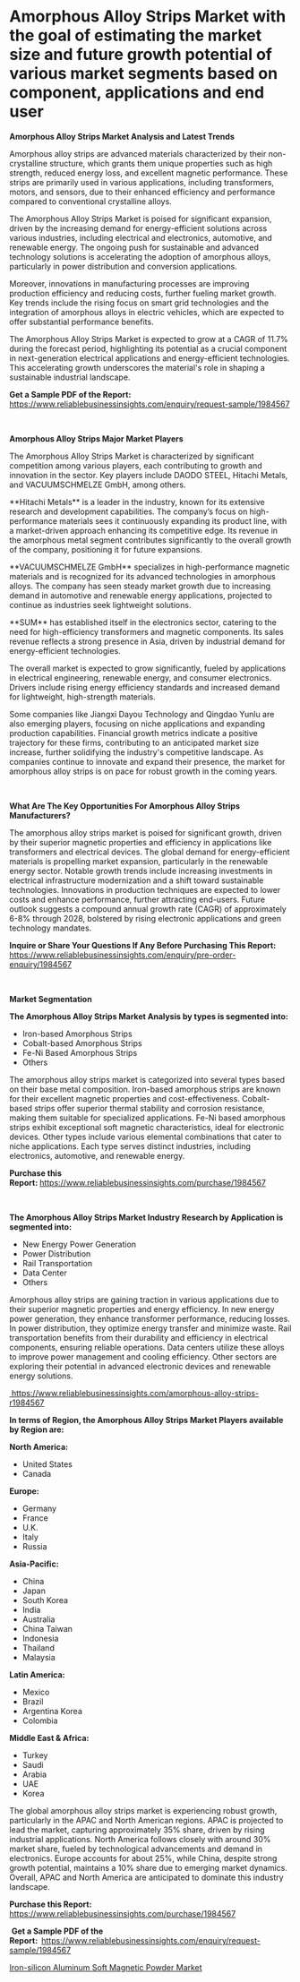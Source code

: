 <p><h1>Amorphous Alloy Strips Market with the goal of estimating the market size and future growth potential of various market segments based on component, applications and end user</h1></p><p><strong>Amorphous Alloy Strips Market Analysis and Latest Trends</strong></p>
<p><p>Amorphous alloy strips are advanced materials characterized by their non-crystalline structure, which grants them unique properties such as high strength, reduced energy loss, and excellent magnetic performance. These strips are primarily used in various applications, including transformers, motors, and sensors, due to their enhanced efficiency and performance compared to conventional crystalline alloys.</p><p>The Amorphous Alloy Strips Market is poised for significant expansion, driven by the increasing demand for energy-efficient solutions across various industries, including electrical and electronics, automotive, and renewable energy. The ongoing push for sustainable and advanced technology solutions is accelerating the adoption of amorphous alloys, particularly in power distribution and conversion applications.</p><p>Moreover, innovations in manufacturing processes are improving production efficiency and reducing costs, further fueling market growth. Key trends include the rising focus on smart grid technologies and the integration of amorphous alloys in electric vehicles, which are expected to offer substantial performance benefits.</p><p>The Amorphous Alloy Strips Market is expected to grow at a CAGR of 11.7% during the forecast period, highlighting its potential as a crucial component in next-generation electrical applications and energy-efficient technologies. This accelerating growth underscores the material's role in shaping a sustainable industrial landscape.</p></p>
<p><strong>Get a Sample PDF of the Report:&nbsp;</strong> <a href="https://www.reliablebusinessinsights.com/enquiry/request-sample/1984567?utm_campaign=39&utm_medium=2&utm_source=Github&utm_content=ia&utm_term=05022025&utm_id=amorphous-alloy-strips">https://www.reliablebusinessinsights.com/enquiry/request-sample/1984567</a></p>
<p>&nbsp;</p>
<p><strong>Amorphous Alloy Strips Major Market Players</strong></p>
<p><p>The Amorphous Alloy Strips Market is characterized by significant competition among various players, each contributing to growth and innovation in the sector. Key players include DAODO STEEL, Hitachi Metals, and VACUUMSCHMELZE GmbH, among others.</p><p>**Hitachi Metals** is a leader in the industry, known for its extensive research and development capabilities. The company’s focus on high-performance materials sees it continuously expanding its product line, with a market-driven approach enhancing its competitive edge. Its revenue in the amorphous metal segment contributes significantly to the overall growth of the company, positioning it for future expansions.</p><p>**VACUUMSCHMELZE GmbH** specializes in high-performance magnetic materials and is recognized for its advanced technologies in amorphous alloys. The company has seen steady market growth due to increasing demand in automotive and renewable energy applications, projected to continue as industries seek lightweight solutions.</p><p>**SUM** has established itself in the electronics sector, catering to the need for high-efficiency transformers and magnetic components. Its sales revenue reflects a strong presence in Asia, driven by industrial demand for energy-efficient technologies.</p><p>The overall market is expected to grow significantly, fueled by applications in electrical engineering, renewable energy, and consumer electronics. Drivers include rising energy efficiency standards and increased demand for lightweight, high-strength materials.</p><p>Some companies like Jiangxi Dayou Technology and Qingdao Yunlu are also emerging players, focusing on niche applications and expanding production capabilities. Financial growth metrics indicate a positive trajectory for these firms, contributing to an anticipated market size increase, further solidifying the industry's competitive landscape. As companies continue to innovate and expand their presence, the market for amorphous alloy strips is on pace for robust growth in the coming years.</p></p>
<p>&nbsp;</p>
<p><strong>What Are The Key Opportunities For Amorphous Alloy Strips Manufacturers?</strong></p>
<p><p>The amorphous alloy strips market is poised for significant growth, driven by their superior magnetic properties and efficiency in applications like transformers and electrical devices. The global demand for energy-efficient materials is propelling market expansion, particularly in the renewable energy sector. Notable growth trends include increasing investments in electrical infrastructure modernization and a shift toward sustainable technologies. Innovations in production techniques are expected to lower costs and enhance performance, further attracting end-users. Future outlook suggests a compound annual growth rate (CAGR) of approximately 6-8% through 2028, bolstered by rising electronic applications and green technology mandates.</p></p>
<p><strong>Inquire or Share Your Questions If Any Before Purchasing This Report:</strong> <a href="https://www.reliablebusinessinsights.com/enquiry/pre-order-enquiry/1984567?utm_campaign=39&utm_medium=2&utm_source=Github&utm_content=ia&utm_term=05022025&utm_id=amorphous-alloy-strips">https://www.reliablebusinessinsights.com/enquiry/pre-order-enquiry/1984567</a></p>
<p>&nbsp;</p>
<p><strong>Market Segmentation</strong></p>
<p><strong>The Amorphous Alloy Strips Market Analysis by types is segmented into:</strong></p>
<p><ul><li>Iron-based Amorphous Strips</li><li>Cobalt-based Amorphous Strips</li><li>Fe-Ni Based Amorphous Strips</li><li>Others</li></ul></p>
<p><p>The amorphous alloy strips market is categorized into several types based on their base metal composition. Iron-based amorphous strips are known for their excellent magnetic properties and cost-effectiveness. Cobalt-based strips offer superior thermal stability and corrosion resistance, making them suitable for specialized applications. Fe-Ni based amorphous strips exhibit exceptional soft magnetic characteristics, ideal for electronic devices. Other types include various elemental combinations that cater to niche applications. Each type serves distinct industries, including electronics, automotive, and renewable energy.</p></p>
<p><strong>Purchase this Report:&nbsp;</strong><a href="https://www.reliablebusinessinsights.com/purchase/1984567?utm_campaign=39&utm_medium=2&utm_source=Github&utm_content=ia&utm_term=05022025&utm_id=amorphous-alloy-strips">https://www.reliablebusinessinsights.com/purchase/1984567</a></p>
<p>&nbsp;</p>
<p><strong>The Amorphous Alloy Strips Market Industry Research by Application is segmented into:</strong></p>
<p><ul><li>New Energy Power Generation</li><li>Power Distribution</li><li>Rail Transportation</li><li>Data Center</li><li>Others</li></ul></p>
<p><p>Amorphous alloy strips are gaining traction in various applications due to their superior magnetic properties and energy efficiency. In new energy power generation, they enhance transformer performance, reducing losses. In power distribution, they optimize energy transfer and minimize waste. Rail transportation benefits from their durability and efficiency in electrical components, ensuring reliable operations. Data centers utilize these alloys to improve power management and cooling efficiency. Other sectors are exploring their potential in advanced electronic devices and renewable energy solutions.</p></p>
<p><a href="https://www.reliablebusinessinsights.com/amorphous-alloy-strips-r1984567?utm_campaign=39&utm_medium=2&utm_source=Github&utm_content=ia&utm_term=05022025&utm_id=amorphous-alloy-strips">&nbsp;https://www.reliablebusinessinsights.com/amorphous-alloy-strips-r1984567</a></p>
<p><strong>In terms of Region, the Amorphous Alloy Strips Market Players available by Region are:</strong></p>
<p>
    <p> <strong> North America: </strong>
        <ul>
            <li>United States</li>
            <li>Canada</li>
        </ul>
        </p> 
    <p> <strong> Europe: </strong>
        <ul>
            <li>Germany</li>
            <li>France</li>
            <li>U.K.</li>
            <li>Italy</li>
            <li>Russia</li>
        </ul>
        </p> 
    <p> <strong> Asia-Pacific: </strong>
        <ul>
            <li>China</li>
            <li>Japan</li>
            <li>South Korea</li>
            <li>India</li>
            <li>Australia</li>
            <li>China Taiwan</li>
            <li>Indonesia</li>
            <li>Thailand</li>
            <li>Malaysia</li>
        </ul>
        </p> 
    <p> <strong> Latin America: </strong>
        <ul>
            <li>Mexico</li>
            <li>Brazil</li>
            <li>Argentina Korea</li>
            <li>Colombia</li>
        </ul>
        </p> 
    <p> <strong> Middle East & Africa: </strong>
        <ul>
            <li>Turkey</li>
            <li>Saudi</li>
            <li>Arabia</li>
            <li>UAE</li>
            <li>Korea</li>
        </ul>
    </p>
    </p>
<p><p>The global amorphous alloy strips market is experiencing robust growth, particularly in the APAC and North American regions. APAC is projected to lead the market, capturing approximately 35% share, driven by rising industrial applications. North America follows closely with around 30% market share, fueled by technological advancements and demand in electronics. Europe accounts for about 25%, while China, despite strong growth potential, maintains a 10% share due to emerging market dynamics. Overall, APAC and North America are anticipated to dominate this industry landscape.</p></p>
<p><strong>Purchase this Report: </strong><a href="https://www.reliablebusinessinsights.com/purchase/1984567?utm_campaign=39&utm_medium=2&utm_source=Github&utm_content=ia&utm_term=05022025&utm_id=amorphous-alloy-strips">https://www.reliablebusinessinsights.com/purchase/1984567</a></p>
<p>&nbsp;<strong>Get a Sample PDF of the Report:&nbsp;&nbsp;</strong><a href="https://www.reliablebusinessinsights.com/enquiry/request-sample/1984567?utm_campaign=39&utm_medium=2&utm_source=Github&utm_content=ia&utm_term=05022025&utm_id=amorphous-alloy-strips">https://www.reliablebusinessinsights.com/enquiry/request-sample/1984567</a></p>
<p><strong></strong></p>
<p><p><a href="https://github.com/zurubting/Market-Research-Report-List-1/blob/main/iron-silicon-aluminum-soft-magnetic-powder-market.md?utm_campaign=39&utm_medium=2&utm_source=Github&utm_content=ia&utm_term=05022025&utm_id=amorphous-alloy-strips">Iron-silicon Aluminum Soft Magnetic Powder Market</a></p></p>